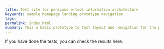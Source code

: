 ```yaml
---
title: Test site for pensions e-tool information architecture
keywords: sample homepage landing prototype navigation
tags:
permalink: index.html
summary: This a basic prototype to test layout and navigation for the pensions e-tool.
---
```



<!---## Build the Theme

Follow these instructions to build the theme.

### 1. Download the theme

First download or clone the theme from the [Github repo](https://github.com/tomjohnson1492/documentation-theme-jekyll). Most likely you won't be pulling in updates once you start customizing the theme, so downloading the theme (instead of cloning it) probably makes the most sense. In Github, click the **Clone or download** button, and then click **Download ZIP**.

### 2. Install Jekyll

If you've never installed or run a Jekyll site locally on your computer, follow these instructions to install Jekyll:

* [Install Jekyll on Mac][mydoc_install_jekyll_on_mac]
* [Install Jekyll on Windows][mydoc_install_jekyll_on_windows]

### 3. Install Bundler

In case you haven't installed Bundler, install it:

```
gem install bundler
```

You'll want [Bundler](http://bundler.io/) to make sure all the Ruby gems needed work well with your project. Bundler sorts out dependencies and installs missing gems or matches up gems with the right versions based on gem dependencies.

### 4. Option 1: Build the Theme (*without* the github-pages gem) {#option1}

Use this option if you're not planning to publish your Jekyll site using [Github Pages](https://pages.github.com/).

Bundler's Gemfile is how it specifies and manages project dependencies are managed. Although this project includes a Gemfile, this theme doesn't have any dependencies beyond core Jekyll. The Gemfile is used to specify gems needed for publishing on Github Pages. **If you're not planning to have Github Pages build your Jekyll project, delete these two files from the theme's root directory:**

* Gemfile
* Gemfile.lock

If you've never run Jekyll on your computer (you can check with `jekyll --version`), you may need to install the jekyll gem:

```
gem install jekyll
```

Now run jekyll serve (first change directories (`cd`) to where you downloaded the project):

```
jekyll serve
```

### 4. Option 2: Build the Theme (*with* the github-pages gem) {#option2}

If you *are* in fact publishing on Github Pages, leave the Gemfile and Gemfile.lock files in the theme.The Gemfile tells Jekyll to use the github-pages gem. **However, note that you cannot use the normal `jekyll serve` command with this gem due to dependency conflicts between the latest version of Jekyll and Github Pages** (which are noted [briefly here](https://help.github.com/articles/setting-up-your-github-pages-site-locally-with-jekyll/)).

You need Bundler to resolve these dependency conflicts. Use Bundler to install all the needed Ruby gems:

```
bundle update
```

Then *always* use this command to build Jekyll:

```
bundle exec jekyll serve
```

If you want to shorten this long command, you can put this code in a file such as jekyll.sh (on a Mac) and then simply type `. jekyll.sh` to build Jekyll.

## Running the site in Docker

You can also use Docker to directly build and run the site on your local machine. Just clone the repo and run the following from your working dir:

```
docker build --no-cache -t mydocs .
```

Once the build is complete, you can mount and run the whole site as follows:

```
docker run -v "$PWD:/src" -p 4000:4000 mydocs serve -H 0.0.0.0
```
This is perhaps the easiest way to see how your site would actually look.

## Configure the sidebar

There are several products in this theme. Each product uses a different sidebar. This is the essence of what makes this theme unique -- different sidebars for different product documentation. The idea is that when users are reading documentation for a specific product, the sidebar navigation should be specific to that product. (You can read more of my thoughts on why multiple sidebars are important in this [blog post](http://idratherbewriting.com/2016/03/23/release-of-documentation-theme-for-jekyll-50/).)

The top navigation remains the same, because it allows users to navigate across products. But the sidebar navigation adapts to the product.

Because each product uses a different sidebar, you'll need to set up your sidebars. There's a file inside \_includes/custom called "sidebarconfigs.html." This file controls which sidebar gets associated with which product. Open up this file to see its contents.

The sidebarconfigs.html file uses simple `if elsif` logic to set a variable that the sidebar.html file uses to read the sidebar data file. The code in sidebarconfigs.html looks like this:

{% raw %}```liquid{% if page.sidebar == "home_sidebar" %}{% assign sidebar = site.data.sidebars.home_sidebar.entries %}{% elsif page.sidebar == "product1_sidebar" %}{% assign sidebar = site.data.sidebars.product1_sidebar.entries %}{% elsif page.sidebar == "product2_sidebar" %}{% assign sidebar = site.data.sidebars.product2_sidebar.entries %}{% elsif page.sidebar == "mydoc_sidebar" %}{% assign sidebar = site.data.sidebars.mydoc_sidebar.entries %}{% else %}{% assign sidebar = site.data.sidebars.home_sidebar.entries %}{% endif %}```{% endraw %}In each page's frontmatter, you must specify the sidebar you want that page to use. Here's an example of the page frontmatter showing the sidebar property:

```

---
title: Alerts
tags: [formatting]
keywords: notes, tips, cautions, warnings, admonitions
last_updated: July 3, 2016
summary: "You can insert notes, tips, warnings, and important alerts in your content. These notes are stored as shortcodes made available through the linksrefs.hmtl include."
sidebar: mydoc_sidebar
permalink: mydoc_alerts
---
```The `sidebar: mydoc_sidebar` refers to the \_data/sidebars/mydoc_sidebar.yml file (meaning, the mydoc_sidebar.yml file inside the sidebars subfolder inside the \data folder).If no sidebar assignment is found in the page frontmatter, the default sidebar (specified by the `else` statement) will be shown: `site.data.sidebars.home_sidebar.entries`.Note that your sidebar can only have 2 levels. Given that each product has its own sidebar, this depth should be sufficient (it's really like 3 levels). Deeper nesting goes against usability recommendations.{% include note.html content="Note that each level must have at least one topic before the next level starts. You can't have a second level that contains multiple third levels without having at least one standalone topic in the second level." %}For more detail on the sidebar, see [Sidebar navigation][mydoc_sidebar_navigation].## Sidebar syntaxThe sidebar data file uses a specific YAML syntax that you must follow. Follow the sample pattern shown in the theme. For example:```yamlentries:- title: sidebar  product: Jekyll Doc Theme  version: 6.0  folders:  - title: Overview    output: web, pdf    folderitems:    - title: Get started      url: /index.html      output: web, pdf    - title: Introduction      url: /mydoc_introduction.html      output: web, pdf    - title: Supported features      url: /mydoc_supported_features.html      output: web, pdf    - title: About the theme author      url: /mydoc_about.html      output: web, pdf    - title: Support      url: /mydoc_support.html      output: web, pdf  - title: Release Notes    output: web, pdf    folderitems:    - title: 6.0 Release notes      url: /mydoc_release_notes_60.html      output: web, pdf    - title: 5.0 Release notes      url: /mydoc_release_notes_50.html      output: web, pdf```Each `folder` or `subfolder` must contain a `title` and `output` property. Each `folderitem` or `subfolderitem` must contain a `title`, `url`, and `output` property.The two outputs available are `web` and `pdf`. (Even if you aren't publishing PDF, you still need to specify `output: web`).The YAML syntax depends on exact spacing, so make sure you follow the pattern shown in the sample sidebars. See my [YAML tutorial](mydoc_yaml_tutorial) for more details about how YAML works.To accommodate the title page and table of contents in PDF outputs, each product sidebar must list these pages before any other:```yaml- title:  output: pdf  type: frontmatter  folderitems:  - title:    url: /titlepage    output: pdf    type: frontmatter  - title:    url: /tocpage    output: pdf    type: frontmatter```Leave the output as `output: pdf` for these frontmatter pages so that they don't appear in the web output.For more detail on the sidebar, see [Sidebar navigation][mydoc_sidebar_navigation] and [YAML tutorial][mydoc_yaml_tutorial].## Relative links and offline viewingThis theme uses relative links throughout so that you can view the site offline and not worry about which server or directory you're hosting it. It's common with tech docs to push content to an internal server for review prior to pushing the content to an external server for publication. Because of the need for seamless transferrence from one host to another, the site has to use relative links.To view pages locally on your machine (without the Jekyll preview server), they need to have the `.html` extension. The `permalink` property in the page's frontmatter (without surrounding slashes) is what pushes the files into the root directory when the site builds.## Page frontmatterWhen you write pages, include these same frontmatter properties with each page:```yaml---title: "Some title"tags: [sample1, sample2]keywords: keyword1, keyword2, keyword3last_updated: Month day, yearsummary: "optional summary here"sidebar: sidebarnamepermalink: filename.html---```(You will customize the values for each of these properties, of course.)For titles, surrounding the title in quotes is optional, but if you have a colon in the title, you must surround the title with quotation marks. If you have a quotation mark inside the title, escape it first with a backlash `\`.Values for `keywords` get populated into the metadata of the page for SEO.Values for `tags` must be defined in your \_data/tags.yml list. You also need a corresponding tag file inside the tags folder that follows the same pattern as the other tag files shown in the tags folder. (Jekyll won't auto-create these tag files.)If you don't want the mini-TOC to show on a page (such as for the homepage or landing pages), add `toc: false` in the frontmatter.The `permalink` value should be the same as your filename and include the ".html" file extension.For more detail, see [Pages][mydoc_pages].## Where to store your documentation topicsYou can store your files for each product inside subfolders following the pattern shown in the theme. For example, product1, product2, etc, can be stored in their own subfolders inside the \_pages directory. Inside \_pages, you can store your topics inside sub-subfolders or sub-sub-folders to your heart's content. When Jekyll builds your site, it will pull the topics into the root directory and use the permalink for the URL.Note that product1, product2, and mydoc are all just sample content to demonstrate how to add multiple products into the theme. You can freely delete that content.For more information, see [Pages][mydoc_pages] and [Posts][mydoc_posts].## Configure the top navigationThe top navigation bar's menu items are set through the \_data/topnav.yml file. Use the top navigation bar to provide links for navigating from one product to another, or to navigate to external resources.For external URLs, use `external_url` in the item property, as shown in the example topnav.yml file. For internal links, use `url` the same was you do in the sidebar data files.Note that the topnav has two sections: `topnav` and `topnav_dropdowns`. The topnav section contains single links, while the `topnav_dropdowns` section contains dropdown menus. The two sections are independent of each other.## Generating PDFIf you want to generate PDF, you'll need a license for [Prince XML](http://www.princexml.com/). You will also need to [install Prince](http://www.princexml.com/doc/installing/).  You can generate PDFs by product (but not for every product on the site combined together into one massive PDF). Prince will work even without a license, but it will imprint a small Prince image on the first page, and you're supposed to buy the license to use it.If you're on Windows, install [Git Bash client](https://git-for-windows.github.io/) rather than using the default Windows command prompt.Open up the css/printstyles.css file and customize the email address (`youremail@domain.com`) that is listed there. This email address appears in the bottom left footer of the PDF output. You'll also need to create a PDF configuration file following the examples shown in the pdfconfigs folder, and also customize some build scripts following the same pattern shown in the root: pdf-product1.shSee the section on [Generating PDFs][mydoc_generating_pdfs] for more details about setting the theme up for this output.## Blogs / NewsFor blog posts, create your markdown files in the \_posts folder following the sample formats. Post file names always begin with the date (YYYY-MM-DD-title).The news/news.html file displays the posts, and the news_archive.html file shows a yearly history of posts. In documentation, you might use the news to highlight product features outside of your documentation, or to provide release notes and other updates.See [Posts][mydoc_posts] for more information.## MarkdownThis theme uses [kramdown markdown](http://kramdown.gettalong.org/). kramdown is similar to Github-flavored Markdown, except that when you have text that intercepts list items, the spacing of the intercepting text must align with the spacing of the first character after the space of a numbered list item. Basically, with your list item numbering, use two spaces after the dot in the number, like this:```1.  First item2.  Second item3.  Third item```When you want to insert paragraphs, notes, code snippets, or other matter in between the list items, use four spaces to indent. The four spaces will line up with the first letter of the list item (the **F**irst or **S**econd or **T**hird).```1.  First item    ```    alert("hello");    ```2.  Second item    Some pig!3.  Third item```See the topics under "Formatting" in the sidebar for more information.## Automated linksIf you want to use an automated system for managing links, see [Automated Links][mydoc_hyperlinks.html#automatedlinks]. This approach automatically creates a list of Markdown references to simplify linking.## Other instructionsThe content here is just a getting started guide only. For other details in working with the theme, see the various sections in the sidebar.{% include links.html %}-->If you have done the tests, you can check the results here:&nbsp;

&nbsp;